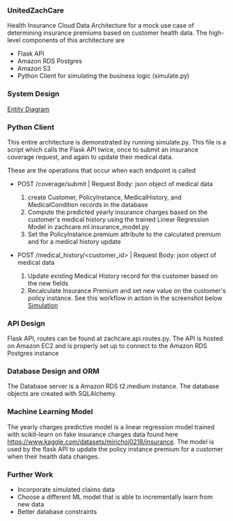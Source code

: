 ### UnitedZachCare
Health Insurance Cloud Data Architecture for a mock use case of determining insurance premiums
based on customer health data. The high-level components of this architecture are
- Flask API
- Amazon RDS Postgres
- Amazon S3
- Python Client for simulating the business logic (simulate.py)

### System Design
[Entity Diagram](docs/System_Design.png)

### Python Client
This entire architecture is demonstrated by running simulate.py.
This file is a script which calls the Flask API twice, once to submit an insurance coverage
request, and again to update their medical data.

These are the operations that occur when each endpoint is called
- POST /coverage/submit | Request Body: json object of medical data
    1. create Customer, PolicyInstance, MedicalHistory, and MedicalCondition records in the database
    2. Compute the predicted yearly insurance charges based on the customer's medical history
    using the trained Linear Regression Model in zachcare.ml.insurance_model.py
    3. Set the PolicyInstance.premium attribute to the calculated premium and for a medical history update

- POST /medical_history/<customer_id> | Request Body: json object of medical data
    1. Update existing Medical History record for the customer based on the new fields
    2. Recalculate Insurance Premium and set new value on the customer's policy instance.
See this workflow in action in the screenshot below
[Simulation](docs/Simulation.png)


### API Design
Flask API, routes can be found at zachcare.api.routes.py. The API is hosted on Amazon EC2 and is properly set up to connect to the Amazon RDS Postgres instance

### Database Design and ORM
The Database server is a Amazon RDS t2.medium instance. The database objects are created with SQLAlchemy.

### Machine Learning Model
The yearly charges predictive model is a linear regression model trained with scikit-learn on fake insurance charges data found here https://www.kaggle.com/datasets/mirichoi0218/insurance. The model is used by the flask API to update the policy instance premium for a customer when their health data changes.

### Further Work
- Incorporate simulated claims data
- Choose a different ML model that is able to incrementally learn from new data
- Better database constraints
